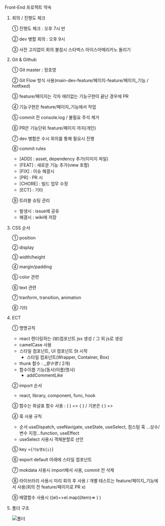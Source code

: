 Front-End 프로젝트 약속

1. 회의 / 진행도 체크

   ① 진행도 체크 : 오후 7시 반

   ② dev 병합 회의 : 오후 9시

   ③ 사전 고지없이 회의 불참시 스타벅스 아이스아메리카노 돌리기

2. Git & Github

   ① Git master : 정호영

   ② Git Flow 방식 사용(main-dev-feature/페이지-feature/페이지\_기능 / hotfixed)

   ③ feature/페이지는 각자 에러없는 기능구현이 끝난 경우에 PR

   ④ 기능구현은 feature/페이지\_기능에서 작업

   ⑤ commit 전 console.log / 불필요 주석 제거

   ⑥ PR은 기능단위 feature/페이지 까지(개인)

   ⑦ dev 병합은 수시 회의를 통해 필요시 진행

   ⑧ commit rules

   - [ADD] : asset, dependency 추가(이미지 파일)
   - [FEAT] : 새로운 기능 추가(view 포함)
   - [FIX] : 이슈 해결시
   - [PR] : PR 시
   - [CHORE] : 빌드 업무 수정
   - [ECT] : 기타

   ⑨ 트러블 슈팅 관리

   - 발생시 : issue에 공유
   - 해결시 : wiki에 저장

3. CSS 순서

   ① position

   ② display

   ③ width/height

   ④ margin/padding

   ⑤ color 관련

   ⑥ text 관련

   ⑦ tranform, transition, animation

   ⑧ 기타

4. ECT

   ① 명명규칙

   - react 렌더링하는 (뷰)컴포넌트 jsx 생성 / 그 외 js로 생성
   - camelCase 사용
   - 스타일 컴포넌트, UI 컴포넌트 St 시작
     - 스타일 컴포넌트(Wrapper, Container, Box)
   - thunk 함수 : \__함수명 (_ 2개)
   - 함수이름 기능(동사)이름(명사)
     - addCommentLike

   ② import 순서

   - react, library, component, func, hook

   ③ 함수는 화살표 함수 사용 : ( ) => { } / 기본은 ( ) =>

   ④ 훅 사용 규칙

   - 순서 useDispatch, useNavigate, useState, useSelect, 컴스텀 훅 ...상수/ 변수 지정...function, useEffect
   - useSelect 사용시 객체분할로 선언

   ⑤ key ={`기능명${i}`}

   ⑥ export default 아래에 스타일 컴포넌트

   ⑦ mokdata 사용시 import해서 사용, commit 전 삭제

   ⑧ 라이브러리 사용시 미리 회의 후 사용 / 개별 테스트는 feature/페이지\_기능에서 사용(회의 전 feature/페이지로 PR x)

   ⑨ 배열함수 사용시 ((el)=>el.map((item)=> ) )

5. 폴더 구조

   ![폴더](https://user-images.githubusercontent.com/108196588/210312994-c2b5cb92-04d9-459e-af38-397103f09436.jpg)
